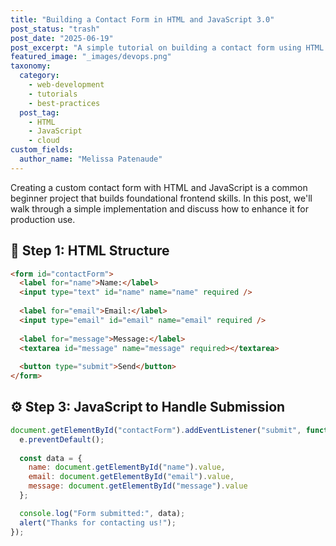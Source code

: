 ```yaml
---
title: "Building a Contact Form in HTML and JavaScript 3.0"
post_status: "trash"
post_date: "2025-06-19"
post_excerpt: "A simple tutorial on building a contact form using HTML and vanilla JavaScript."
featured_image: "_images/devops.png"
taxonomy:
  category:
    - web-development
    - tutorials
    - best-practices
  post_tag:
    - HTML
    - JavaScript
    - cloud
custom_fields:
  author_name: "Melissa Patenaude"
---
```


Creating a custom contact form with HTML and JavaScript is a common beginner project that builds foundational frontend skills. In this post, we'll walk through a simple implementation and discuss how to enhance it for production use.

## 🔧 Step 1: HTML Structure

```html
<form id="contactForm">
  <label for="name">Name:</label>
  <input type="text" id="name" name="name" required />
  
  <label for="email">Email:</label>
  <input type="email" id="email" name="email" required />
  
  <label for="message">Message:</label>
  <textarea id="message" name="message" required></textarea>
  
  <button type="submit">Send</button>
</form>
```
## ⚙️ Step 3: JavaScript to Handle Submission

```javascript
document.getElementById("contactForm").addEventListener("submit", function(e) {
  e.preventDefault();
  
  const data = {
    name: document.getElementById("name").value,
    email: document.getElementById("email").value,
    message: document.getElementById("message").value
  };

  console.log("Form submitted:", data);
  alert("Thanks for contacting us!");
});
```
